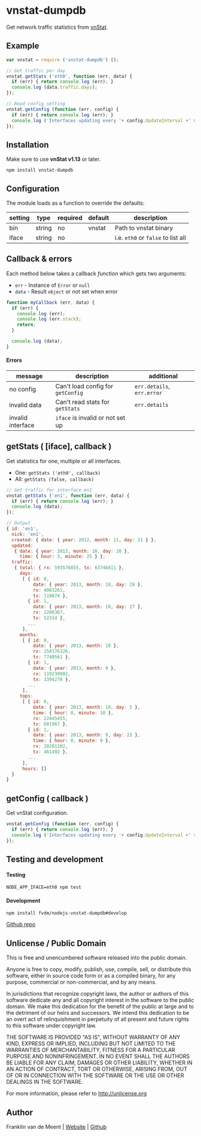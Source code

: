 vnstat-dumpdb
=============


Get network traffic statistics from [vnStat](https://github.com/vergoh/vnstat).


Example
-------

```js
var vnstat = require ('vnstat-dumpdb') ();

// Get traffic per day
vnstat.getStats ('eth0', function (err, data) {
  if (err) { return console.log (err); }
  console.log (data.traffic.days);
});

// Read config setting
vnstat.getConfig (function (err, config) {
  if (err) { return console.log (err); }
  console.log ('Interfaces updating every '+ config.UpdateInterval +' minutes');
});
```


Installation
------------

Make sure to use **vnStat v1.13** or later.

`npm install vnstat-dumpdb`


Configuration
-------------

The module loads as a function to override the defaults:

setting | type   | required | default | description
--------|--------|----------|---------|----------------------
bin     | string | no       | vnstat  | Path to vnstat binary
iface   | string | no       |         | i.e. `eth0` or `false` to list all


Callback & errors
-----------------

Each method below takes a callback _function_ which gets two arguments:

* `err` - Instance of `Error` or `null`
* `data` - Result `object` or not set when error

```js
function myCallback (err, data) {
  if (err) {
    console.log (err);
    console.log (err.stack);
    return;
  }

  console.log (data);
}
```


#### Errors

message           | description                       | additional
------------------|-----------------------------------|---------------------------
no config         | Can't load config for `getConfig` | `err.details`, `err.error`
invalid data      | Can't read stats for `getStats`   | `err.details`
invalid interface | `iface` is invalid or not set up  |



getStats ( [iface], callback )
--------

Get statistics for one, multiple or all interfaces.

* One: `getStats ('eth0', callback)`
* All: `getStats (false, callback)`


```js
// Get traffic for interface en1
vnstat.getStats ('en1', function (err, data) {
  if (err) { return console.log (err); }
  console.log (data);
});

// Output
{ id: 'en1',
  nick: 'en1',
  created: { date: { year: 2012, month: 11, day: 21 } },
  updated:
   { date: { year: 2013, month: 10, day: 28 },
     time: { hour: 3, minute: 25 } },
  traffic:
   { total: { rx: 593576855, tx: 63746811 },
     days:
      [ { id: 0,
          date: { year: 2013, month: 10, day: 28 },
          rx: 4083261,
          tx: 119674 },
        { id: 1,
          date: { year: 2013, month: 10, day: 27 },
          rx: 2206367,
          tx: 52314 },
        ...
      ],
     months:
      [ { id: 0,
          date: { year: 2013, month: 10 },
          rx: 158176326,
          tx: 7740561 },
        { id: 1,
          date: { year: 2013, month: 9 },
          rx: 119230002,
          tx: 3394278 },
        ...
      ],
     tops:
      [ { id: 0,
          date: { year: 2013, month: 10, day: 5 },
          time: { hour: 0, minute: 10 },
          rx: 22445455,
          tx: 601967 },
        { id: 1,
          date: { year: 2013, month: 9, day: 23 },
          time: { hour: 0, minute: 0 },
          rx: 20201102,
          tx: 461492 },
        ...
      ],
      hours: []
  }
}
```


getConfig ( callback )
---------

Get vnStat configuration.

```js
vnstat.getConfig (function (err, config) {
  if (err) { return console.log (err); }
  console.log ('Interfaces updating every '+ config.UpdateInterval +' seconds');
});
```


Testing and development
-----------------------

#### Testing

`NODE_APP_IFACE=eth0 npm test`


#### Development

`npm install fvdm/nodejs-vnstat-dumpdb#develop`

[Github repo](https://github.com/fvdm/nodejs-vnstat-dumpdb)


Unlicense / Public Domain
-------------------------

This is free and unencumbered software released into the public domain.

Anyone is free to copy, modify, publish, use, compile, sell, or
distribute this software, either in source code form or as a compiled
binary, for any purpose, commercial or non-commercial, and by any
means.

In jurisdictions that recognize copyright laws, the author or authors
of this software dedicate any and all copyright interest in the
software to the public domain. We make this dedication for the benefit
of the public at large and to the detriment of our heirs and
successors. We intend this dedication to be an overt act of
relinquishment in perpetuity of all present and future rights to this
software under copyright law.

THE SOFTWARE IS PROVIDED "AS IS", WITHOUT WARRANTY OF ANY KIND,
EXPRESS OR IMPLIED, INCLUDING BUT NOT LIMITED TO THE WARRANTIES OF
MERCHANTABILITY, FITNESS FOR A PARTICULAR PURPOSE AND NONINFRINGEMENT.
IN NO EVENT SHALL THE AUTHORS BE LIABLE FOR ANY CLAIM, DAMAGES OR
OTHER LIABILITY, WHETHER IN AN ACTION OF CONTRACT, TORT OR OTHERWISE,
ARISING FROM, OUT OF OR IN CONNECTION WITH THE SOFTWARE OR THE USE OR
OTHER DEALINGS IN THE SOFTWARE.

For more information, please refer to <http://unlicense.org>


Author
------

Franklin van de Meent
| [Website](https://frankl.in)
| [Github](https://github.com/fvdm)
